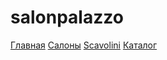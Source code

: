 # salonpalazzo
<a href="https://efekta.github.io/salonpalazzo/">Главная</a>
<a href="https://efekta.github.io/salonpalazzo/salons">Салоны</a>
<a href="https://efekta.github.io/salonpalazzo/scavolini">Scavolini</a>
<a href="https://efekta.github.io/salonpalazzo/catalog">Каталог</a>